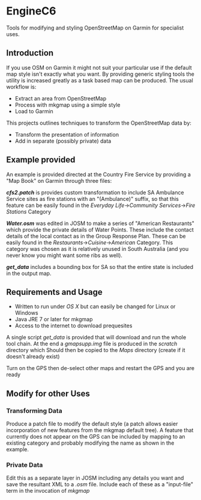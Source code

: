 # EngineC6
Tools for modifying and styling OpenStreetMap on Garmin for specialist uses.

## Introduction

If you use OSM on Garmin it might not suit your particular use if the default map style isn't exactly what you want. By providing generic
styling tools the utility is increased greatly as a task based map can be produced. The usual workflow is:

* Extract an area from OpenStreetMap
* Process with mkgmap using a simple style
* Load to Garmin

This projects outlines techniques to transform the OpenStreetMap data by:

* Transform the presentation of information
* Add in separate (possibly private) data

## Example provided

An example is provided directed at the Country Fire Service by providing a "Map Book" on Garmin through three files:

***cfs2.patch*** is provides custom transformation to include SA Ambulance Service sites as
fire stations with an "(Ambulance)" suffix, so that this feature can be easily found in the *Everyday Life*->*Community Services*->*Fire Stations* Category

***Water.osm*** was edited in JOSM to make a series of "American Restaurants" which provide the private details of Water Points. These include the contact details of the local contact as in the Group Response Plan. These can be easily found in the *Restaurants*->*Cuisine*->*American* Category. This category was chosen as it is relatively unused in South Australia (and you never know you might want some ribs as well).

***get_data*** includes a bounding box for SA so that the entire state is included in the output map.

## Requirements and Usage

* Written to run under *OS X* but can easily be changed for Linux or Windows
* Java JRE 7 or later for mkgmap
* Access to the internet to download prequesites


A single script *get_data* is provided that will download
and run the whole tool chain. At the end a *gmapsupp.img*
file is produced in the *scratch* directory which Should
then be copied to the *Maps* directory (create if it doesn't already exist)

Turn on the GPS then de-select other maps and restart the GPS and you are ready

## Modify for other Uses

### Transforming Data

Produce a patch file to modify the default style (a patch allows easier incorporation of new features from the mkgmap default tree). A feature that currently does not appear on the GPS can be included by mapping to an existing category and probably modifying the name as shown in the example.

### Private Data
Edit this as a separate layer in JOSM including any details you want and save the resultant XML to a *.osm* file. Include each of these as a "input-file" term in the invocation of *mkgmap*
